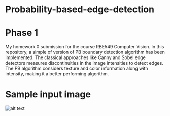 # Probability-based-edge-detection
# Phase 1
My homework 0 submission for the course RBE549 Computer Vision. In this repository, a simple of version of PB boundary detection algorithm has been implemented. The classical approaches like Canny and Sobel edge detectors measures discontinuities in the image intensities to detect edges. The PB algorithm considers texture and color information along with intensity, making it a better performing algorithm.
# Sample input image
![alt text](https://github.com/DhirajRouniyar/Assets/blob/main/Images/Computer%20Vision/10.jpg)

